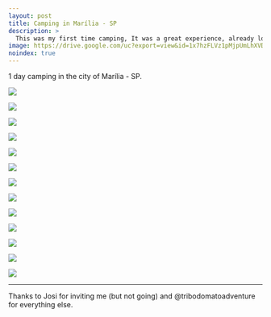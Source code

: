 ```yaml
---
layout: post
title: Camping in Marília - SP
description: >
  This was my first time camping, It was a great experience, already looking for the next one.
image: https://drive.google.com/uc?export=view&id=1x7hzFLVz1pMjpUmLhXVDuEgHYcq6RCJW
noindex: true
---
```


1 day camping in the city of Marília - SP. 

![](https://drive.google.com/uc?export=view&id=145IjXQV8M9O1NTLR_ElGLhVPvL0ZFovY)

![](https://drive.google.com/uc?export=view&id=1Qlh2OQjUN8BfLna_6d4QVSx7DPCSxigj)

![](https://drive.google.com/uc?export=view&id=1CEd5CVcY4APSJEWQ-X-kQICWsuR3XviM)

![](https://drive.google.com/uc?export=view&id=1_jSlj3DTtqmDLXN5fDbcpXdbSErdCpJ2)

![](https://drive.google.com/uc?export=view&id=1MO5NB8R-r-Z7wrNJkpxt5OaG3Op634_r)

![](https://drive.google.com/uc?export=view&id=1x7hzFLVz1pMjpUmLhXVDuEgHYcq6RCJW)

![](https://drive.google.com/uc?export=view&id=1PNmo3D2NMKYphNnw7T4VNRa5jfo1k5Rw)

![](https://drive.google.com/uc?export=view&id=12B-epvE74HFbxNmfXq20bNZV8gQf4g8o)

![](https://drive.google.com/uc?export=view&id=1i3HUVqgtQzCPQ4gQVv-LZuwKHxp80teB)

![](https://drive.google.com/uc?export=view&id=1RMAsKvQOtdvhlD57B5UBvqj7TdVOrc6t)

![](https://drive.google.com/uc?export=view&id=1wRIBxba2ix1y7556zcSFjpQAsjyxDiBV)

![](https://drive.google.com/uc?export=view&id=1mWAWfaqyjFzjqMsqD6Nfn975cP3Avl07)

![](https://drive.google.com/uc?export=view&id=1LudGUG-BBxF0YefKr5jF82DuQSgRBqL-)


* * * 

Thanks to Josi for inviting me (but not going) and @tribodomatoadventure for everything else.

